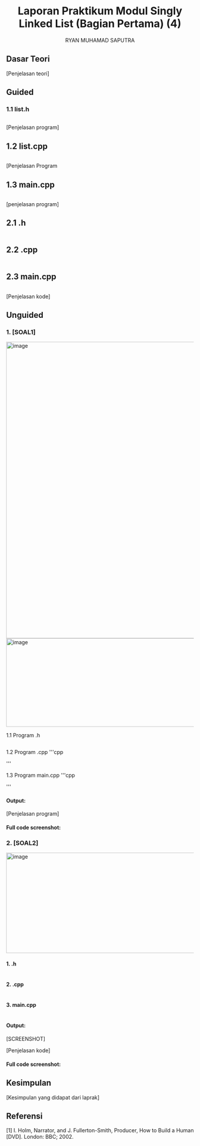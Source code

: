 # <h1 align="center">Laporan Praktikum Modul Singly Linked List (Bagian Pertama) (4)</h1>
<p align="center">RYAN MUHAMAD SAPUTRA</p>

## Dasar Teori
[Penjelasan teori]


## Guided 

### 1.1 list.h

```h

```
[Penjelasan program]

## 1.2 list.cpp
```c++

```
[Penjelasan Program

## 1.3 main.cpp
```c++

```
[penjelasan program]



## 2.1 .h
```h

```

## 2.2 .cpp
```cpp

```


## 2.3 main.cpp
```cpp

```



[Penjelasan kode]



## Unguided 

### 1. [SOAL1]
<img width="704" height="794" alt="image" src="https://github.com/user-attachments/assets/3a8d762e-79a8-46e1-a316-7a77d2628948" />
<img width="704" height="237" alt="image" src="https://github.com/user-attachments/assets/564f46e3-2dde-4dc9-bcfb-3757b1690850" />




1.1 Program .h
```h

```

1.2 Program .cpp
'''cpp

'''

1.3 Program main.cpp
'''cpp

'''

#### Output:


[Penjelasan program]


#### Full code screenshot:






### 2. [SOAL2]
<img width="704" height="269" alt="image" src="https://github.com/user-attachments/assets/6ac9db2d-d52b-4592-b27d-c0ac9f4ef5dc" />



#### 1. .h
```h

```

#### 2. .cpp
```cpp

```


#### 3. main.cpp
```cpp

```


#### Output:
[SCREENSHOT]

[Penjelasan kode]



#### Full code screenshot:













## Kesimpulan
[Kesimpulan yang didapat dari laprak]



## Referensi
[1] I. Holm, Narrator, and J. Fullerton-Smith, Producer, How to Build a Human [DVD]. London: BBC; 2002.








